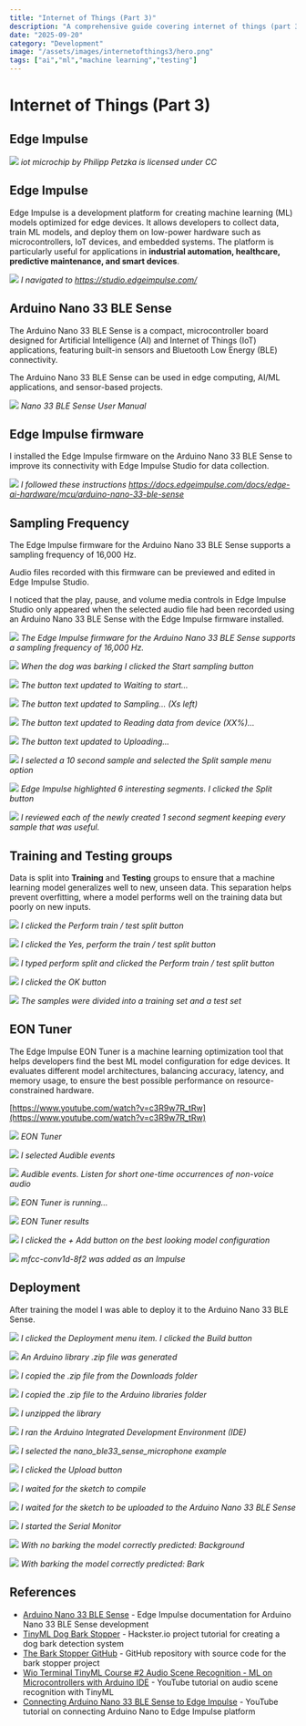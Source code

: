 ```yaml
---
title: "Internet of Things (Part 3)"
description: "A comprehensive guide covering internet of things (part 3)"
date: "2025-09-20"
category: "Development"
image: "/assets/images/internetofthings3/hero.png"
tags: ["ai","ml","machine learning","testing"]
---
```


# Internet of Things (Part 3)

## Edge Impulse

![](/assets/images/internetofthings3/iot-microchip.svg)
*iot microchip by Philipp Petzka is licensed under CC*


## Edge Impulse

Edge Impulse is a development platform for creating machine learning (ML) models optimized for edge devices. It allows developers to collect data, train ML models, and deploy them on low-power hardware such as microcontrollers, IoT devices, and embedded systems. The platform is particularly useful for applications in **industrial automation, healthcare, predictive maintenance, and smart devices**.

![](/assets/images/internetofthings3/screenshot-2025-03-01-at-9.04.25am-2136x1234.png)
*I navigated to https://studio.edgeimpulse.com/*


## Arduino Nano 33 BLE Sense

The Arduino Nano 33 BLE Sense is a compact, microcontroller board designed for Artificial Intelligence (AI) and Internet of Things (IoT) applications, featuring built-in sensors and Bluetooth Low Energy (BLE) connectivity. 

The Arduino Nano 33 BLE Sense can be used in edge computing, AI/ML applications, and sensor-based projects.

![](/assets/images/internetofthings3/nano33-ble-sense-650x374.png)
*Nano 33 BLE Sense User Manual*


## Edge Impulse firmware

I installed the Edge Impulse firmware on the Arduino Nano 33 BLE Sense to improve its connectivity with Edge Impulse Studio for data collection.

![](/assets/images/internetofthings3/482410156-627953613276540-5451296773514265879-n-859x450.png)
*I followed these instructions https://docs.edgeimpulse.com/docs/edge-ai-hardware/mcu/arduino-nano-33-ble-sense*


## Sampling Frequency

The Edge Impulse firmware for the Arduino Nano 33 BLE Sense supports a sampling frequency of 16,000 Hz.

Audio files recorded with this firmware can be previewed and edited in Edge Impulse Studio.

I noticed that the play, pause, and volume media controls in Edge Impulse Studio only appeared when the selected audio file had been recorded using an Arduino Nano 33 BLE Sense with the Edge Impulse firmware installed.

![](/assets/images/internetofthings3/482435269-1145132687404726-4716611611337756326-n-1102x688.png)
*The Edge Impulse firmware for the Arduino Nano 33 BLE Sense supports a sampling frequency of 16,000 Hz.*

![](/assets/images/internetofthings3/476496236-1162144762281696-6300659400931351561-n-1359x645.png)
*When the dog was barking I clicked the Start sampling button*

![](/assets/images/internetofthings3/476504697-664391085933372-6833322121764778224-n-1366x673.png)
*The button text updated to Waiting to start...*

![](/assets/images/internetofthings3/476492243-9287067184705791-2599704835014173228-n-1365x696.png)
*The button text updated to Sampling... (Xs left)*

![](/assets/images/internetofthings3/476497092-484165971427295-7355111782948313514-n-1366x690.png)
*The button text updated to Reading data from device (XX%)...*

![](/assets/images/internetofthings3/476497322-1578815952747483-1090199327499510722-n-1366x680.png)
*The button text updated to Uploading...*

![](/assets/images/internetofthings3/screenshot-2025-03-01-at-1.08.35pm-2136x911.png)
*I selected a 10 second sample and selected the Split sample menu option*

![](/assets/images/internetofthings3/screenshot-2025-03-01-at-1.10.25pm-2136x1344.png)
*Edge Impulse highlighted 6 interesting segments. I clicked the Split button*

![](/assets/images/internetofthings3/screenshot-2025-03-01-at-1.55.50pm-2136x1100.png)
*I reviewed each of the newly created 1 second segment keeping every sample that was useful.*


## Training and Testing groups

Data is split into **Training** and **Testing** groups to ensure that a machine learning model generalizes well to new, unseen data. This separation helps prevent overfitting, where a model performs well on the training data but poorly on new inputs.

![](/assets/images/internetofthings3/screenshot-2025-03-01-at-5.44.44pm-2136x712.png)
*I clicked the Perform train / test split button*

![](/assets/images/internetofthings3/screenshot-2025-03-01-at-5.45.21pm-2136x1103.png)
*I clicked the Yes, perform the train / test split button*

![](/assets/images/internetofthings3/screenshot-2025-03-01-at-5.45.49pm-2136x1099.png)
*I typed perform split and clicked the Perform train / test split button*

![](/assets/images/internetofthings3/screenshot-2025-03-01-at-5.46.10pm-2136x1110.png)
*I clicked the OK button*

![](/assets/images/internetofthings3/screenshot-2025-03-01-at-5.47.22pm-2136x1173.png)
*The samples were divided into a training set and a test set*


## EON Tuner

The Edge Impulse EON Tuner is a machine learning optimization tool that helps developers find the best ML model configuration for edge devices. It evaluates different model architectures, balancing accuracy, latency, and memory usage, to ensure the best possible performance on resource-constrained hardware.

[https://www.youtube.com/watch?v=c3R9w7R_tRw](https://www.youtube.com/watch?v=c3R9w7R_tRw)

![](/assets/images/internetofthings3/screenshot-2025-03-01-at-5.54.42pm-2136x481.png)
*EON Tuner*

![](/assets/images/internetofthings3/screenshot-2025-03-01-at-5.55.55pm-2136x344.png)
*I selected Audible events*

![](/assets/images/internetofthings3/screenshot-2025-03-01-at-6.22.47pm-2136x1261.png)
*Audible events. Listen for short one-time occurrences of non-voice audio*

![](/assets/images/internetofthings3/screenshot-2025-03-01-at-5.58.09pm-2136x1173.png)
*EON Tuner is running...*

![](/assets/images/internetofthings3/screenshot-2025-03-01-at-6.07.06pm-2136x1165.png)
*EON Tuner results*

![](/assets/images/internetofthings3/screenshot-2025-03-01-at-6.27.34pm-2136x1001.png)
*I clicked the + Add button on the best looking model configuration*

![](/assets/images/internetofthings3/screenshot-2025-03-01-at-6.28.07pm-2136x1088.png)
*mfcc-conv1d-8f2 was added as an Impulse*


## Deployment

After training the model I was able to deploy it to the Arduino Nano 33 BLE Sense.

![](/assets/images/internetofthings3/screenshot-2025-03-01-at-6.29.25pm-2136x1177.png)
*I clicked the Deployment menu item. I clicked the Build button*

![](/assets/images/internetofthings3/screenshot-2025-03-01-at-6.30.56pm-2136x966.png)
*An Arduino library .zip file was generated*

![](/assets/images/internetofthings3/screenshot-2025-03-01-at-6.31.41pm-1758x204.png)
*I copied the .zip file from the Downloads folder*

![](/assets/images/internetofthings3/screenshot-2025-03-01-at-6.33.14pm-1754x324.png)
*I copied the .zip file to the Arduino libraries folder*

![](/assets/images/internetofthings3/screenshot-2025-03-01-at-6.37.25pm-1758x1150.png)
*I unzipped the library*

![](/assets/images/internetofthings3/screenshot-2025-03-01-at-6.35.20pm-2136x292.png)
*I ran the Arduino Integrated Development Environment (IDE)*

![](/assets/images/internetofthings3/screenshot-2025-03-01-at-6.38.40pm-2136x1288.png)
*I selected the nano_ble33_sense_microphone example*

![](/assets/images/internetofthings3/screenshot-2025-03-01-at-6.39.38pm-2136x237.png)
*I clicked the Upload button*

![](/assets/images/internetofthings3/screenshot-2025-03-01-at-6.40.32pm-2136x1241.png)
*I waited for the sketch to compile*

![](/assets/images/internetofthings3/screenshot-2025-03-01-at-6.44.58pm-2136x1200.png)
*I waited for the sketch to be uploaded to the Arduino Nano 33 BLE Sense*

![](/assets/images/internetofthings3/screenshot-2025-03-01-at-6.45.39pm-2136x347.png)
*I started the Serial Monitor*

![](/assets/images/internetofthings3/screenshot-2025-03-01-at-6.47.04pm-2136x1232.png)
*With no barking the model correctly predicted: Background*

![](/assets/images/internetofthings3/screenshot-2025-03-01-at-7.20.55pm-2136x1238.png)
*With barking the model correctly predicted: Bark*

## References

- [Arduino Nano 33 BLE Sense](https://docs.edgeimpulse.com/docs/edge-ai-hardware/mcu/arduino-nano-33-ble-sense) - Edge Impulse documentation for Arduino Nano 33 BLE Sense development
- [TinyML Dog Bark Stopper](https://www.hackster.io/NathanielF/tinyml-dog-bark-stopper-77e436) - Hackster.io project tutorial for creating a dog bark detection system
- [The Bark Stopper GitHub](https://github.com/NathanielFelleke/The-Bark-Stopper) - GitHub repository with source code for the bark stopper project
- [Wio Terminal TinyML Course #2 Audio Scene Recognition - ML on Microcontrollers with Arduino IDE](https://www.youtube.com/watch?v=2BISspenUng&t=1194s) - YouTube tutorial on audio scene recognition with TinyML
- [Connecting Arduino Nano 33 BLE Sense to Edge Impulse](https://www.youtube.com/watch?v=wOkMZUaPLUM) - YouTube tutorial on connecting Arduino Nano to Edge Impulse platform